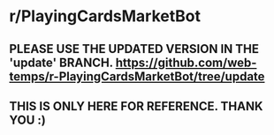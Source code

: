 # r/PlayingCardsMarketBot

## PLEASE USE THE UPDATED VERSION IN THE 'update' BRANCH. https://github.com/web-temps/r-PlayingCardsMarketBot/tree/update
## THIS IS ONLY HERE FOR REFERENCE. THANK YOU :)
